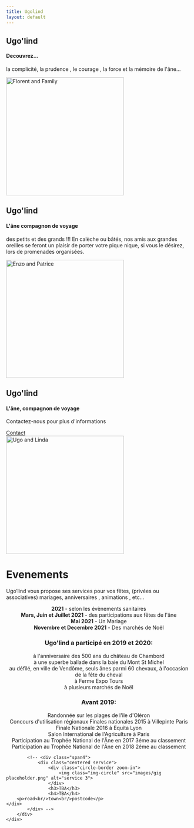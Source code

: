 ```yaml
---
title: Ugolind
layout: default
---
```

	
						
<!-- Start home section -->
<div id="home">
	<!-- Start cSlider -->
	<div id="da-slider" class="da-slider">
		<div class="triangle"></div>
		<!-- mask elemet use for masking background image -->
		<div class="mask"></div>
		<!-- All slides centred in container element -->
		<div class="container">
			<!-- Start first slide -->
			<div class="da-slide">
				<h2 class="fittext2">Ugo'lind</h2>
				<h4>Decouvrez...</h4>
				<p>la complicité, la prudence , le courage , la force et la mémoire de l'âne...</p>
				<!-- <a href="#" class="da-link button">Read more</a> -->
				<div class="da-img">
					<img src="{{ site.baseurl }}/assets/images/Florent2.jpg" alt="Florent and Family" width="320">
				</div>
			</div>
			<!-- End first slide -->
			<!-- Start second slide -->
			<div class="da-slide">
			<h2>Ugo'lind</h2>
				<h4>L'âne compagnon de voyage</h4>
				<p>des petits et des grands !!!  En calèche ou bâtés,  nos amis aux grandes oreilles se feront un plaisir de porter votre pique nique, si vous le désirez, lors de promenades organisées.</p>
				<!-- <a href="#" class="da-link button">Read more</a> -->
				<div class="da-img">
					<img src="{{ site.baseurl }}/assets/images/Enzo.jpg" width="320" alt="Enzo and Patrice">
				</div>
			</div>
			<!-- End second slide -->
			<!-- Start third slide -->
			<div class="da-slide">
				<h2>Ugo'lind</h2>
				<h4>L'âne, compagnon de voyage</h4>
				<p>Contactez-nous pour plus d'informations</p>
				<a href="#contact" class="da-link button">Contact</a>
				<div class="da-img">
					<img src="{{ site.baseurl }}/assets/images/Friends.jpg" width="320" alt="Ugo and Linda">
				</div>
			</div>
			<!-- End third slide -->
			<!-- Start cSlide navigation arrows -->
			<div class="da-arrows">
				<span class="da-arrows-prev"></span>
				<span class="da-arrows-next"></span>
			</div>
			<!-- End cSlide navigation arrows -->
		</div>
	</div>
</div>
<!-- End home section -->

   

<!--  section start -->
<div class="section primary-section" id="gigs">
	<div class="container">
		<!-- Start title section -->
		<div class="title">
			<h1>Evenements</h1>
			<!-- Section's title goes here -->
			<p>Ugo’lind vous propose ses services pour vos fêtes, (privées ou associatives) mariages, anniversaires , animations , etc...</p>
			<!--Simple description for section goes here. -->
		</div>
		<div class="row-fluid">
			<!--<div class="span4">
				<div class="centered service">
					<div class="circle-border zoom-in">
						<img class="img-circle" src="{{ site.baseurl }}/assets/images/members/mike-2016.png" alt="Mike" />
					</div>
					<h3>Mike on Facebook Live</h3>
					<h4>Feb? 2020</h4>
					<p>facebook</p>
				</div>
			</div>
			<div class="span4">
				<div class="centered service">
					<div class="circle-border zoom-in">
						<img class="img-circle" src="{{ site.baseurl }}/assets/images/Band pic16.jpg" alt="The New Inn" />
					</div>
					<h3>All gigs</h3>
					<h4>Postponed due to</h4>
					<p>Covid</p>
				</div> 
			</div>
			<div class="span4">
				<div class="centered service">
					<div class="circle-border zoom-in">
						<img class="img-circle" src="{{ site.baseurl }}/assets/images/Availableforbookings.png" alt="Contact Us" />
					</div>
					<h3>Your Party?</h3>
					<h4>Give Mike a Call</h4>
					<p>07956 404017</p>
				</div>
			</div>
			<p>&nbsp;</p>-->
			<div style="text-align: center;" markdown="1">

**2021** - selon les évènements sanitaires  
**Mars, Juin et Juillet 2021** - des participations aux fêtes de l'âne  
**Mai 2021** - Un Mariage  
**Novembre et Decembre 2021** - Des marchés de Noël    




### Ugo'lind a participé en 2019 et 2020:  
à l'anniversaire des 500 ans du château de Chambord  
à une superbe ballade dans la baie du Mont St Michel  
au défilé, en ville de Vendôme, seuls ânes parmi 60 chevaux, à l'occasion de la fête du cheval  
à Ferme Expo  Tours  
à plusieurs marchés de Noël  
### Avant 2019:  
Randonnée sur les plages de l'ile d'Oléron  
Concours d'utilisation régionaux
Finales nationales 2015 à Villepinte Paris  
Finale Nationale 2016 à Equita Lyon  
Salon International de l'Agriculture à Paris  
Participation au Trophée National de l'Äne en 2017 3éme au classement  
Participation au Trophée National de l'Äne en 2018 2éme au classement  


</div>
			

			<!-- <div class="span4">
				<div class="centered service">
					<div class="circle-border zoom-in">
						<img class="img-circle" src="images/gig placeholder.png" alt="service 3">
					</div>
					<h3>TBA</h3>
					<h4>TBA</h4>
		<p>road<br/>town<br/>postcode</p>
	</div>
			</div> -->
		</div>
	</div>
</div>
<!-- Service section end -->
